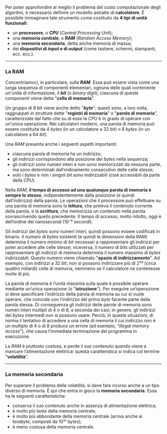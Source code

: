 Per poter approfondire al meglio il problema del costo computazionale degli algoritmi, è necessario definire un modello astratto di **calcolatore**. È possibile immaginare tale strumento come costituito da **4 tipi di unità funzionali**:
- un **processore**, o ***CPU*** (*Central Processing Unit*);
- una **memoria centrale**, o ***RAM*** (*Random Access Memory*);
- una **memoria secondaria**, detta anche memoria di massa;
- dei **dispositivi di *input* e di *output*** (come tastiere, schermi, stampanti, ecc. ecc.).
___
### La RAM

Concentriamoci, in particolare, sulla ***RAM***. Essa può essere vista come una lunga sequenza di componenti elementari, ognuna delle quali contenente un'unità di informazione, il ***bit*** (o *binary digit*); ciascuna di queste componenti viene detta "**cella di memoria**".

Un gruppo di 8 bit viene anche detto "***byte***"; questi sono, a loro volta, raggruppati in strutture dette "**registri di memoria**" o "**parole di memoria**", caratterizzate dal fatto che su di esse la *CPU* è in grado di operare con un'unica operazione. Nei calcolatori moderni, una parola di memoria può essere costituita da 4 *bytes* (in un calcolatore a 32 *bit*) o 8 *bytes* (in un calcolatore a 64 *bit*).

Una *RAM* presenta anche i seguenti aspetti importanti:
- ciascuna parola di memoria ha un indirizzo;
- gli indirizzi corrispondono alla posizione dei *bytes* nella sequenza;
- gli indirizzi sono numeri interi e non sono memorizzati da nessuna parte, ma sono determinati dall’ordinamento consecutivo delle celle stesse;
- solo i *bytes* e non i singoli *bit* sono indirizzabili (cioè accessibili da parte della *CPU*).

Nella *RAM*, **il tempo di accesso ad una qualunque parola di memoria è sempre lo stesso**, indipendentemente dalla posizione (e quindi dall’indirizzo) della parola. Le operazioni che il processore può effettuare su una parola di memoria sono la **lettura**, che preleva il contenuto corrente della parola, e la **scrittura**, che memorizza un contenuto nella parola sovrascrivendo quello precedente. Il tempo di accesso, molto ridotto, oggi è dell’ordine dei nanosecondi (10⁻⁹ secondi).

Gli indirizzi dei *bytes* sono numeri interi, quindi possono essere codificati in binario. Il numero di *bytes* esistenti (e quindi le dimensioni della RAM) determina il numero minimo di *bit* necessari a rappresentare gli indirizzi per poter accedere alle celle stesse; viceversa, il numero di *bits* utilizzati per rappresentare gli indirizzi di memoria determina il numero massimo di *bytes* indirizzabili. Questo numero viene chiamato "**spazio di indirizzamento**". Ad esempio, con indirizzi a 32 *bit*, non si possono indirizzare più di 2³² (circa quattro miliardi) celle di memoria, nemmeno se il calcolatore ne contenesse molte di più.

La parola di memoria è l’unità massima sulla quale è possibile operare mediante un’unica operazione (o "**istruzione**"). Per eseguire un’operazione si deve specificare l’indirizzo della parola di memoria su cui si vuole operare, che coincide con l’indirizzo del primo *byte* facente parte della parola stessa. Di conseguenza gli indirizzi delle parole di memoria sono numeri interi multipli di 4 o di 8, a seconda dei casi; in genere, gli indirizzi dei *bytes* intermedi non si possono usare. Perciò, in queste situazioni, di norma il tentativo di accedere a una cella di memoria il cui indirizzo non è un multiplo di 4 o di 8 produce un errore (ad esempio, “*illegal memory access*”), che causa l’immediata terminazione del programma in esecuzione. 

La *RAM* è piuttosto costosa, e perde il suo contenuto quando viene a mancare l’alimentazione elettrica: questa caratteristica si indica col termine "**volatilità**".
___
### La memoria secondaria

Per superare il problema della volatilità, si deve fare ricorso anche a un tipo diverso di memoria. È qui che entra in gioco la **memoria secondaria**. Essa ha le seguenti caratteristiche:
- conserva il suo contenuto anche in assenza di alimentazione elettrica;
- è molto più lenta della memoria centrale;
- è molto più abbondante della memoria centrale (arriva anche ai *terabyte*, composti da 10¹² *bytes*);
- è meno costosa della memoria centrale.

